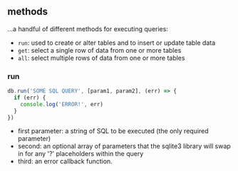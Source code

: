 methods
-------------

...a handful of different methods for executing queries:

* `run`: used to create or alter tables and to insert or update table data
* `get`: select a single row of data from one or more tables
* `all`: select multiple rows of data from one or more tables

### run

```js
db.run('SOME SQL QUERY', [param1, param2], (err) => {
  if (err) {
    console.log('ERROR!', err)
  }
})
```

* first parameter: a string of SQL to be executed (the only required parameter)
* second: an optional array of parameters that the sqlite3 library will swap in for any '?' placeholders within the query
* third: an error callback function.